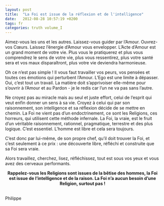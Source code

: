 ```yaml
---
layout: post
title:  "La Foi est issue de la réflexion et de l'intelligence"
date:   2012-08-28 10:57:19 +0200
tags: fr
categories: truth volume_I
---
```

Aimez-vous les uns et les autres. Laissez-vous guider par l’Amour. Ouvrez-vos Cœurs. Laissez l’énergie d’Amour vous envelopper. L’Acte d’Amour est un grand moment de votre vie. Plus vous le pratiquerez et plus vous comprendrez le sens de votre vie, plus vous ressentirez, plus votre santé sera et vos maux disparaîtront, plus votre vie deviendra harmonieuse.

Oh ce n’est pas simple ! Il vous faut travailler vos peurs, vos pensées et toutes ces émotions qui perturbent l’Amour. L’Ego est une limite à dépasser. Oui, c’est tout un travail. La matière doit s’apprivoiser elle-même pour s’ouvrir à l’Amour et au Pardon - je le redis car l’un ne va pas sans l’autre.

Ne croyez pas au miracle mais au seul et juste effort, celui de l’esprit qui veut enfin donner un sens à sa vie. Croyez à celui qui par son raisonnement, son intelligence et sa réflexion décide de se mettre en chemin. La Foi ne vient pas d’un endoctrinement, ce sont les Religions, ces horreurs, qui utilisent cette méthode infernale. La Foi, la vraie, est le fruit d’un véritable raisonnement, rationnel, pragmatique, terrestre et des plus logique. C’est essentiel. L’homme est libre et cela sera toujours. 

C’est donc par lui-même, de son propre chef, qu’il doit trouver la Foi, et c’est seulement à ce prix : une découverte libre, réfléchi et construite que sa Foi sera vraie.

Alors travaillez, cherchez, lisez, réfléchissez, tout est sous vos yeux et vous avez des cerveaux performants.

<center><strong>Rappelez-vous les Religions sont issues de la bêtise des hommes, la Foi est issue de l’intelligence et de la raison. La Foi n’a aucun besoin d’une Religion, surtout pas !</strong></center>
<br>

Philippe